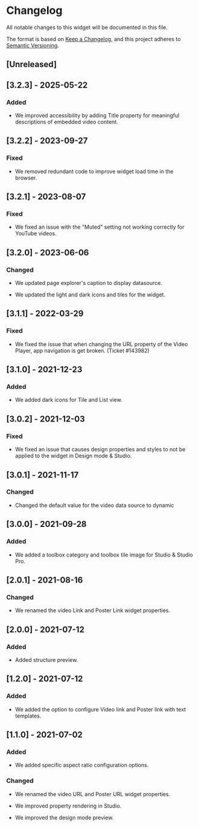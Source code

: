 # Changelog

All notable changes to this widget will be documented in this file.

The format is based on [Keep a Changelog](https://keepachangelog.com/en/1.0.0/), and this project adheres to [Semantic Versioning](https://semver.org/spec/v2.0.0.html).

## [Unreleased]

## [3.2.3] - 2025-05-22

### Added

- We improved accessibility by adding Title property for meaningful descriptions of embedded video content.

## [3.2.2] - 2023-09-27

### Fixed

- We removed redundant code to improve widget load time in the browser.

## [3.2.1] - 2023-08-07

### Fixed

- We fixed an issue with the "Muted" setting not working correctly for YouTube videos.

## [3.2.0] - 2023-06-06

### Changed

- We updated page explorer's caption to display datasource.

- We updated the light and dark icons and tiles for the widget.

## [3.1.1] - 2022-03-29

### Fixed

- We fixed the issue that when changing the URL property of the Video Player, app navigation is get broken. (Ticket #143982)

## [3.1.0] - 2021-12-23

### Added

- We added dark icons for Tile and List view.

## [3.0.2] - 2021-12-03

### Fixed

- We fixed an issue that causes design properties and styles to not be applied to the widget in Design mode & Studio.

## [3.0.1] - 2021-11-17

### Changed

- Changed the default value for the video data source to dynamic

## [3.0.0] - 2021-09-28

### Added

- We added a toolbox category and toolbox tile image for Studio & Studio Pro.

## [2.0.1] - 2021-08-16

### Changed

- We renamed the video Link and Poster Link widget properties.

## [2.0.0] - 2021-07-12

### Added

- Added structure preview.

## [1.2.0] - 2021-07-12

### Added

- We added the option to configure Video link and Poster link with text templates.

## [1.1.0] - 2021-07-02

### Added

- We added specific aspect ratio configuration options.

### Changed

- We renamed the video URL and Poster URL widget properties.

- We improved property rendering in Studio.

- We improved the design mode preview.
